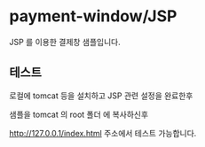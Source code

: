 # payment-window/JSP

JSP 를 이용한 결제창 샘플입니다.



## 테스트
로컬에 tomcat 등을 설치하고 JSP 관련 설정을 완료한후 

샘플을 tomcat 의 root 폴더 에 복사하신후 

http://127.0.0.1/index.html 주소에서 테스트 가능합니다.
